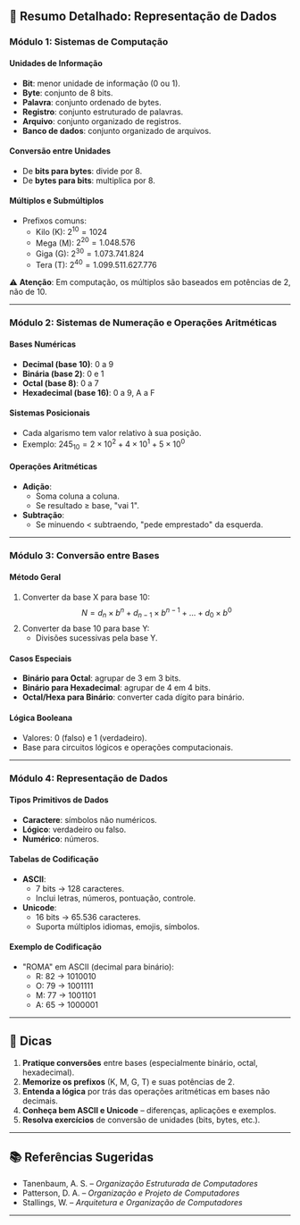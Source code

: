 
## 📘 Resumo Detalhado: Representação de Dados

### **Módulo 1: Sistemas de Computação**

#### **Unidades de Informação**
- **Bit**: menor unidade de informação (0 ou 1).
- **Byte**: conjunto de 8 bits.
- **Palavra**: conjunto ordenado de bytes.
- **Registro**: conjunto estruturado de palavras.
- **Arquivo**: conjunto organizado de registros.
- **Banco de dados**: conjunto organizado de arquivos.

#### **Conversão entre Unidades**
- De **bits para bytes**: divide por 8.
- De **bytes para bits**: multiplica por 8.

#### **Múltiplos e Submúltiplos**
- Prefixos comuns:
  - Kilo (K): $2^{10} = 1024$
  - Mega (M): $2^{20} = 1.048.576$
  - Giga (G): $2^{30} = 1.073.741.824$
  - Tera (T): $2^{40} = 1.099.511.627.776$

⚠️ **Atenção**: Em computação, os múltiplos são baseados em potências de 2, não de 10.

---

### **Módulo 2: Sistemas de Numeração e Operações Aritméticas**

#### **Bases Numéricas**
- **Decimal (base 10)**: 0 a 9
- **Binária (base 2)**: 0 e 1
- **Octal (base 8)**: 0 a 7
- **Hexadecimal (base 16)**: 0 a 9, A a F

#### **Sistemas Posicionais**
- Cada algarismo tem valor relativo à sua posição.
- Exemplo: $245_{10} = 2 \times 10^2 + 4 \times 10^1 + 5 \times 10^0$

#### **Operações Aritméticas**
- **Adição**:
  - Soma coluna a coluna.
  - Se resultado ≥ base, "vai 1".
- **Subtração**:
  - Se minuendo < subtraendo, "pede emprestado" da esquerda.

---

### **Módulo 3: Conversão entre Bases**

#### **Método Geral**
1. Converter da base X para base 10:
$$
N = d_n \times b^n + d_{n-1} \times b^{n-1} + \ldots + d_0 \times b^0
$$
2. Converter da base 10 para base Y:
   - Divisões sucessivas pela base Y.

#### **Casos Especiais**
- **Binário para Octal**: agrupar de 3 em 3 bits.
- **Binário para Hexadecimal**: agrupar de 4 em 4 bits.
- **Octal/Hexa para Binário**: converter cada dígito para binário.

#### **Lógica Booleana**
- Valores: 0 (falso) e 1 (verdadeiro).
- Base para circuitos lógicos e operações computacionais.

---

### **Módulo 4: Representação de Dados**

#### **Tipos Primitivos de Dados**
- **Caractere**: símbolos não numéricos.
- **Lógico**: verdadeiro ou falso.
- **Numérico**: números.

#### **Tabelas de Codificação**
- **ASCII**:
  - 7 bits → 128 caracteres.
  - Inclui letras, números, pontuação, controle.
- **Unicode**:
  - 16 bits → 65.536 caracteres.
  - Suporta múltiplos idiomas, emojis, símbolos.

#### **Exemplo de Codificação**
- "ROMA" em ASCII (decimal para binário):
  - R: 82 → 1010010
  - O: 79 → 1001111
  - M: 77 → 1001101
  - A: 65 → 1000001

---

## 🧠 Dicas

1. **Pratique conversões** entre bases (especialmente binário, octal, hexadecimal).
2. **Memorize os prefixos** (K, M, G, T) e suas potências de 2.
3. **Entenda a lógica** por trás das operações aritméticas em bases não decimais.
4. **Conheça bem ASCII e Unicode** – diferenças, aplicações e exemplos.
5. **Resolva exercícios** de conversão de unidades (bits, bytes, etc.).

---

## 📚 Referências Sugeridas

- Tanenbaum, A. S. – *Organização Estruturada de Computadores*
- Patterson, D. A. – *Organização e Projeto de Computadores*
- Stallings, W. – *Arquitetura e Organização de Computadores*

---
